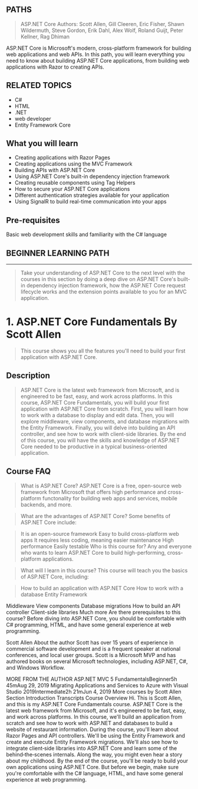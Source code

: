 ## PATHS
> ASP.NET Core Authors: Scott Allen, Gill Cleeren, Eric Fisher, Shawn Wildermuth, Steve Gordon, Erik Dahl, Alex Wolf, Roland Guijt, Peter Kellner, Rag Dhiman

ASP.NET Core is Microsoft's modern, cross-platform framework for building web applications and web APIs. In this path, you will learn everything you need to know about building ASP.NET Core applications, from building web applications with Razor to creating APIs.

## RELATED TOPICS
- C#
- HTML 
- .NET
- web developer
- Entity Framework Core

## What you will learn
- Creating applications with Razor Pages
- Creating applications using the MVC Framework
- Building APIs with ASP.NET Core
- Using ASP.NET Core's built-in dependency injection framework
- Creating reusable components using Tag Helpers
- How to secure your ASP.NET Core applications
- Different authentication strategies available for your application
- Using SignalR to build real-time communication into your apps

## Pre-requisites
Basic web development skills and familiarity with the C# language

## BEGINNER LEARNING PATH

---
> Take your understanding of ASP.NET Core to the next level with the courses in this section by doing a deep dive on ASP.NET Core's built-in dependency injection framework, how the ASP.NET Core request lifecycle works and the extension points available to you for an MVC application.

 # 1. ASP.NET Core Fundamentals By Scott Allen
> This course shows you all the features you'll need to build your first application with ASP.NET Core.

## Description
> ASP.NET Core is the latest web framework from Microsoft, and is engineered to be fast, easy, and work across platforms. In this course, ASP.NET Core Fundamentals, you will build your first application with ASP.NET Core from scratch. First, you will learn how to work with a database to display and edit data. Then, you will explore middleware, view components, and database migrations with the Entity Framework. Finally, you will delve into building an API controller, and see how to work with client-side libraries. By the end of this course, you will have the skills and knowledge of ASP.NET Core needed to be productive in a typical business-oriented application.

## Course FAQ
> What is ASP.NET Core?
ASP.NET Core is a free, open-source web framework from Microsoft that offers high performance and cross-platform functonality for building web apps and services, mobile backends, and more.

> What are the advantages of ASP.NET Core?
Some benefits of ASP.NET Core include:

> It is an open-source framework
Easy to build cross-platform web apps
It requires less coding, meaning easier maintenance
High performance
Easily testable
Who is this course for?
Any and everyone who wants to learn ASP.NET Core to build high-performing, cross-platform applications.

> What will I learn in this course?
This course will teach you the basics of ASP.NET Core, including:

>How to build an application with ASP.NET Core
How to work with a database
Entity Framework

Middleware
View components
Database migrations
How to build an API controller
Client-side libraries
Much more
Are there prerequisites to this course?
Before diving into ASP.NET Core, you should be comfortable with C# programming, HTML, and have some general experience at web programming.


Scott Allen
About the author
Scott has over 15 years of experience in commercial software development and is a frequent speaker at national conferences, and local user groups. Scott is a Microsoft MVP and has authored books on several Microsoft technologies, including ASP.NET, C#, and Windows Workflow.

MORE FROM THE AUTHOR
ASP.NET MVC 5 FundamentalsBeginner5h 45mAug 29, 2019
Migrating Applications and Services to Azure with Visual Studio 2019Intermediate2h 21mJun 4, 2019
More courses by Scott Allen
Section Introduction Transcripts
Course Overview
Hi. This is Scott Allen, and this is my ASP.NET Core Fundamentals course. ASP.NET Core is the latest web framework from Microsoft, and it's engineered to be fast, easy, and work across platforms. In this course, we'll build an application from scratch and see how to work with ASP.NET and databases to build a website of restaurant information. During the course, you'll learn about Razor Pages and API controllers. We'll be using the Entity Framework and create and execute Entity Framework migrations. We'll also see how to integrate client‑side libraries into ASP.NET Core and learn some of the behind‑the‑scenes internals. Along the way, you might even hear a story about my childhood. By the end of the course, you'll be ready to build your own applications using ASP.NET Core. But before we begin, make sure you're comfortable with the C# language, HTML, and have some general experience at web programming.
